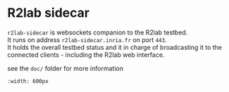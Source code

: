 # R2lab sidecar

`r2lab-sidecar` is websockets companion to the R2lab testbed.  
It runs on address `r2lab-sidecar.inria.fr` on port `443`.  
It holds the overall testbed status and it in charge of broadcasting it to the
connected clients - including the R2lab web interface.

see the `doc/` folder for more information

```{image}doc/AA-1-statusflow.png
:width: 600px
```
